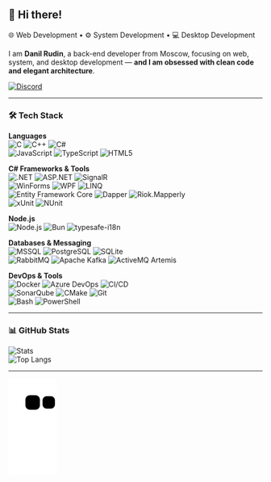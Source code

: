 ## 👋 Hi there!

🌐 Web Development • ⚙ System Development • 💻 Desktop Development

I am **Danil Rudin**, a back-end developer from Moscow, focusing on web, system, and desktop development — **and I am obsessed with clean code and elegant architecture**.

[![Discord](https://img.shields.io/badge/Discord-Profile-blue?logo=discord&logoColor=white)](https://discord.com/users/543668455329759244)

---

### 🛠 Tech Stack

**Languages**  
![C](https://img.shields.io/badge/C-00599C?logo=c&logoColor=white)
![C++](https://img.shields.io/badge/C++-00599C?logo=cplusplus&logoColor=white)
![C#](https://img.shields.io/badge/C%23-239120?logo=csharp&logoColor=white)  
![JavaScript](https://img.shields.io/badge/JavaScript-F7DF1E?logo=javascript&logoColor=black)
![TypeScript](https://img.shields.io/badge/TypeScript-3178C6?logo=typescript&logoColor=white)
![HTML5](https://img.shields.io/badge/HTML5-E34F26?logo=html5&logoColor=white)

**C# Frameworks & Tools**  
![.NET](https://img.shields.io/badge/.NET-512BD4?logo=dotnet&logoColor=white)
![ASP.NET](https://img.shields.io/badge/ASP.NET-512BD4?logo=dotnet&logoColor=white)
![SignalR](https://img.shields.io/badge/SignalR-512BD4?logo=dotnet&logoColor=white)  
![WinForms](https://img.shields.io/badge/WinForms-512BD4?logo=windows&logoColor=white)
![WPF](https://img.shields.io/badge/WPF-512BD4?logo=windows&logoColor=white)
![LINQ](https://img.shields.io/badge/LINQ-512BD4?logo=dotnet&logoColor=white)  
![Entity Framework Core](https://img.shields.io/badge/Entity%20Framework%20Core-512BD4?logo=dotnet&logoColor=white)
![Dapper](https://img.shields.io/badge/Dapper-512BD4?logo=dotnet&logoColor=white)
![Riok.Mapperly](https://img.shields.io/badge/Mapperly-512BD4?logo=dotnet&logoColor=white)  
![xUnit](https://img.shields.io/badge/xUnit-512BD4?logo=dotnet&logoColor=white)
![NUnit](https://img.shields.io/badge/NUnit-512BD4?logo=dotnet&logoColor=white)

**Node.js**  
![Node.js](https://img.shields.io/badge/Node.js-339933?logo=nodedotjs&logoColor=white)
![Bun](https://img.shields.io/badge/Bun-000000?logo=bun&logoColor=white)
![typesafe-i18n](https://img.shields.io/badge/typesafe--i18n-3178C6?logo=typescript&logoColor=white)

**Databases & Messaging**  
![MSSQL](https://img.shields.io/badge/SQL%20Server-CC2927?logo=microsoftsqlserver&logoColor=white)
![PostgreSQL](https://img.shields.io/badge/PostgreSQL-4169E1?logo=postgresql&logoColor=white)
![SQLite](https://img.shields.io/badge/SQLite-003B57?logo=sqlite&logoColor=white)  
![RabbitMQ](https://img.shields.io/badge/RabbitMQ-FF6600?logo=rabbitmq&logoColor=white)
![Apache Kafka](https://img.shields.io/badge/Apache%20Kafka-231F20?logo=apachekafka&logoColor=white)
![ActiveMQ Artemis](https://img.shields.io/badge/ActiveMQ%20Artemis-E00000?logo=apache&logoColor=white)

**DevOps & Tools**  
![Docker](https://img.shields.io/badge/Docker-2496ED?logo=docker&logoColor=white)
![Azure DevOps](https://img.shields.io/badge/Azure%20DevOps-0078D7?logo=azuredevops&logoColor=white)
![CI/CD](https://img.shields.io/badge/CI%2FCD-000000?logo=githubactions&logoColor=white)  
![SonarQube](https://img.shields.io/badge/SonarQube-4E9BCD?logo=sonarqube&logoColor=white)
![CMake](https://img.shields.io/badge/CMake-064F8C?logo=cmake&logoColor=white)
![Git](https://img.shields.io/badge/Git-F05032?logo=git&logoColor=white)  
![Bash](https://img.shields.io/badge/Bash-4EAA25?logo=gnubash&logoColor=white)
![PowerShell](https://img.shields.io/badge/PowerShell-5391FE?logo=powershell&logoColor=white)

---

### 📊 GitHub Stats

![Stats](https://github-readme-stats.vercel.app/api?username=danilrudin&include_all_commits=true&count_private=false&show_icons=true&line_height=20&title_color=FFFFFF&icon_color=FFFFFF&text_color=FFFFFF&bg_color=0D1117)  
![Top Langs](https://github-readme-stats.vercel.app/api/top-langs/?username=maslinin&layout=compact&title_color=FFFFFF&icon_color=FFFFFF&text_color=FFFFFF&bg_color=0D1117)

---

![Snake animation](https://github.com/rafaballerini/rafaballerini/blob/output/github-contribution-grid-snake.svg)
